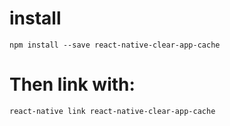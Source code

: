 # install

 `npm install --save react-native-clear-app-cache`

# Then link with:

 `react-native link react-native-clear-app-cache`




